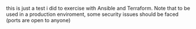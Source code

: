 this is just a test i did to exercise with Ansible and Terraform. Note that to be used in a production enviroment, some security issues should be faced (ports are open to anyone)
